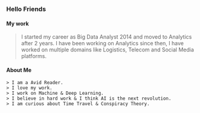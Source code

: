 ### Hello Friends

#### My work
   >I started my career as Big Data Analyst 2014 and moved to Analytics after 2 years. I have been working on Analytics since then, I have worked on multiple domains like Logistics, Telecom and Social Media platforms. 

#### About Me
    > I am a Avid Reader.
    > I love my work.
    > I work on Machine & Deep Learning.
    > I believe in hard work & I think AI is the next revolution.
    > I am curious about Time Travel & Conspiracy Theory.
    

